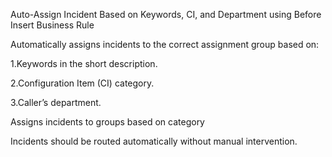 Auto-Assign Incident Based on Keywords, CI, and Department  using Before Insert Business Rule

Automatically assigns incidents to the correct assignment group based on:

1.Keywords in the short description.

2.Configuration Item (CI) category.

3.Caller’s department.

Assigns incidents to groups based on category

Incidents should be routed automatically without manual intervention.
